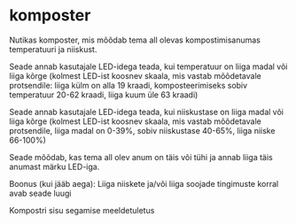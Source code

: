 # komposter

Nutikas komposter, mis mõõdab tema all olevas kompostimisanumas temperatuuri ja niiskust.

Seade annab kasutajale LED-idega teada, kui temperatuur on liiga madal või liiga kõrge (kolmest LED-ist koosnev skaala, mis vastab mõõdetavale protsendile: liiga külm on alla 19 kraadi, komposteerimiseks sobiv temperatuur 20-62 kraadi, liiga kuum üle 63 kraadi)

Seade annab kasutajale LED-idega teada, kui niiskustase on liiga madal või liiga kõrge (kolmest LED-ist koosnev skaala, mis vastab mõõdetavale protsendile, liiga madal on 0-39%, sobiv niiskustase 40-65%, liiga niiske 66-100%)

Seade mõõdab, kas tema all olev anum on täis või tühi ja annab liiga täis anumast märku LED-iga.

Boonus (kui jääb aega):
Liiga niiskete ja/või liiga soojade tingimuste korral avab seade luugi

Kompostri sisu segamise meeldetuletus

